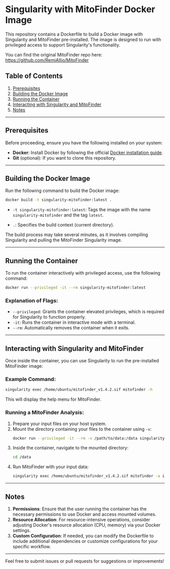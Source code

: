 # Singularity with MitoFinder Docker Image

This repository contains a Dockerfile to build a Docker image with Singularity and MitoFinder pre-installed. The image is designed to run with privileged access to support Singularity's functionality.

You can find the original MitoFinder repo here: https://github.com/RemiAllio/MitoFinder

## Table of Contents
1. [Prerequisites](#prerequisites)
2. [Building the Docker Image](#building-the-docker-image)
3. [Running the Container](#running-the-container)
4. [Interacting with Singularity and MitoFinder](#interacting-with-singularity-and-mitofinder)
5. [Notes](#notes)

---

## Prerequisites

Before proceeding, ensure you have the following installed on your system:
- **Docker**: Install Docker by following the official [Docker installation guide](https://docs.docker.com/get-docker/).
- **Git** (optional): If you want to clone this repository.

---

## Building the Docker Image

Run the following command to build the Docker image:
```bash
docker build -t singularity-mitofinder:latest .
```
- `-t singularity-mitofinder:latest`: Tags the image with the name `singularity-mitofinder` and the tag `latest`.

- `.`: Specifies the build context (current directory).

The build process may take several minutes, as it involves compiling Singularity and pulling the MitoFinder Singularity image.

---

## Running the Container

To run the container interactively with privileged access, use the following command:

```bash
docker run --privileged -it --rm singularity-mitofinder:latest
```

### Explanation of Flags:
- `--privileged`: Grants the container elevated privileges, which is required for Singularity to function properly.
- `-it`: Runs the container in interactive mode with a terminal.
- `--rm`: Automatically removes the container when it exits.

---

## Interacting with Singularity and MitoFinder

Once inside the container, you can use Singularity to run the pre-installed MitoFinder image:

### Example Command:
```bash
singularity exec /home/ubuntu/mitofinder_v1.4.2.sif mitofinder -h
```

This will display the help menu for MitoFinder.

### Running a MitoFinder Analysis:
1. Prepare your input files on your host system.
2. Mount the directory containing your files to the container using `-v`:
   ```bash
   docker run --privileged -it --rm -v /path/to/data:/data singularity-mitofinder:latest
   ```
3. Inside the container, navigate to the mounted directory:
   ```bash
   cd /data
   ```
4. Run MitoFinder with your input data:
   ```bash
   singularity exec /home/ubuntu/mitofinder_v1.4.2.sif mitofinder -a input.fasta -o output_folder
   ```

---

## Notes

1. **Permissions**: Ensure that the user running the container has the necessary permissions to use Docker and access mounted volumes.
2. **Resource Allocation**: For resource-intensive operations, consider adjusting Docker's resource allocation (CPU, memory) via your Docker settings.
3. **Custom Configuration**: If needed, you can modify the Dockerfile to include additional dependencies or customize configurations for your specific workflow.

---

Feel free to submit issues or pull requests for suggestions or improvements!

